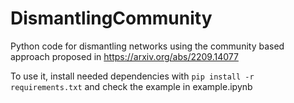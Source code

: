 # DismantlingCommunity
Python code for dismantling networks using the community based approach proposed in https://arxiv.org/abs/2209.14077

To use it, install needed dependencies with `pip install -r requirements.txt` and check the example in example.ipynb

